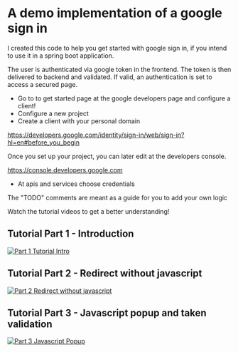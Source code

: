 # A demo implementation of a google sign in

I created this code to help you get started with google sign in,
if you intend to use it in a spring boot application.

The user is authenticated via google token in the frontend.
The token is then delivered to backend and validated. If valid, an authentication is set to access a secured page.

- Go to to get started page at the google developers page and configure a client!
- Configure a new project
- Create a client with your personal domain

https://developers.google.com/identity/sign-in/web/sign-in?hl=en#before_you_begin

Once you set up your project, you can later edit at the developers console.

https://console.developers.google.com

- At apis and services choose credentials

The "TODO" comments are meant as a guide for you to add your own logic

Watch the tutorial videos to get a better understanding!

## Tutorial Part 1 - Introduction

[![Part 1 Tutorial Intro](https://img.youtube.com/vi/89GBpMAxo28/2.jpg)](https://www.youtube.com/watch?v=89GBpMAxo28)


## Tutorial Part 2 - Redirect without javascript

[![Part 2 Redirect without javascript](https://img.youtube.com/vi/AWcSMjrR7Sk/2.jpg)](https://www.youtube.com/watch?v=AWcSMjrR7Sk)


## Tutorial Part 3 - Javascript popup and taken validation

[![Part 3 Javascript Popup ](https://img.youtube.com/vi/6GbucuLFGAk/2.jpg)](https://www.youtube.com/watch?v=6GbucuLFGAk)
